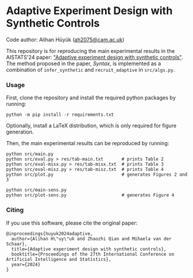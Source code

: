 # Adaptive Experiment Design with Synthetic Controls
Code author: Alihan Hüyük ([ah2075@cam.ac.uk](mailto:ah2075@cam.ac.uk))

This repository is for reproducing the main experimental results in the AISTATS'24 paper: ["Adaptive experiment design with synthetic controls"](https://arxiv.org/abs/2401.17205). The method proposed in the paper, *Syntax*, is implemented as a combination of `infer_synthetic` and `recruit_adaptive` in `src/algs.py`.

### Usage

First, clone the repository and install the required python packages by running:
```shell
python -m pip install -r requirements.txt
```
Optionally, install a LaTeX distribution, which is only required for figure generation.

Then, the main experimental results can be reproduced by running:
```shell
python src/main.py
python src/eval.py > res/tab-main.txt       # prints Table 2
python src/eval-misx.py > res/tab-misx.txt  # prints Table 3
python src/eval-misz.py > res/tab-misz.txt  # prints Table 4
python src/plot.py                          # generates Figures 2 and 3

python src/main-sens.py
python src/plot-sens.py                     # generates Figure 4
```

### Citing

If you use this software, please cite the original paper:
```
@inproceedings{huyuk2024adaptive,
  author={Alihan H\"uy\"uk and Zhaozhi Qian and Mihaela van der Schaar},
  title={Adaptive experiment design with synthetic controls},
  booktitle={Proceedings of the 27th International Conference on Artificial Intelligence and Statistics},
  year={2024}
}
```